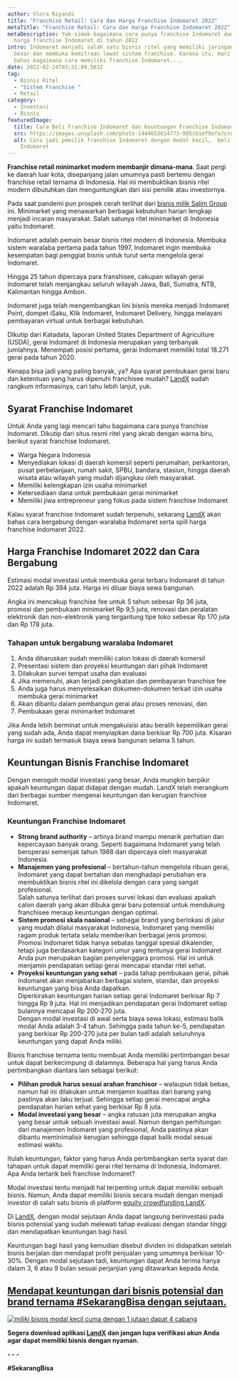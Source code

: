 ```yaml
---
author: Vlora Riyandi
title: "Franchise Retail: Cara dan Harga Franchise Indomaret 2022"
metaTitle: "Franchise Retail: Cara dan Harga Franchise Indomaret 2022"
metaDescription: Yuk simak bagaimana cara punya franchise Indomaret dan berapa
  harga franchise Indomaret di tahun 2022
intro: Indomaret menjadi salah satu bisnis ritel yang memiliki jaringan sangat
  besar dan membuka kemitraan lewat sistem franchise. Karena itu, mari kita
  bahas bagaimana cara memiliki franchise Indomaret....
date: 2022-02-24T03:31:09.561Z
tag:
  - Bisnis Ritel
  - "Sistem Franchise "
  - Retail
category:
  - Investasi
  - Bisnis
featuredImage:
  title: Cara Beli Franchise Indomaret dan Keuntungan Franchise Indomaret
  src: https://images.unsplash.com/photo-1444653614773-995cb1ef9efa?crop=entropy&cs=tinysrgb&fit=max&fm=jpg&ixid=MnwxMTc3M3wwfDF8c2VhcmNofDI1fHxmaW50ZWNofGVufDB8fHx8MTY0MDI4MTYxNQ&ixlib=rb-1.2.1&q=80&w=1080
  alt: Cara jadi pemilik franchise Indomaret dengan modal kecil,  beli franchise
    Indomaret
---
```

**Franchise retail minimarket modern membanjir dimana-mana**. Saat pergi ke daerah luar kota, disepanjang jalan umumnya pasti bertemu dengan franchise retail ternama di Indonesia. Hal ini membuktikan bisnis ritel modern dibutuhkan dan menguntungkan dari sisi pemilik atau investornya.

Pada saat pandemi pun prospek cerah terlihat dari [bisnis milik Salim Group](https://landx.id/blog/9-naga-atau-9-orang-terkaya-di-indonesia/) ini. Minimarket yang menawarkan berbagai kebutuhan harian lengkap menjadi incaran masyarakat. Salah satunya ritel minimarket di Indonesia yaitu Indomaret.

Indomaret adalah pemain besar bisnis ritel modern di Indonesia. Membuka sistem waralaba pertama pada tahun 1997, Indomaret ingin membuka kesempatan bagi penggiat bisnis untuk turut serta mengelola gerai Indomaret.

Hingga 25 tahun dipercaya para franshisee, cakupan wilayah gerai Indomaret telah menjangkau seluruh wilayah Jawa, Bali, Sumatra, NTB, Kalimantan hingga Ambon. 

Indomaret juga telah mengembangkan lini bisnis mereka menjadi Indomaret Point, dompet iSaku, Klik Indomaret, Indomaret Delivery, hingga melayani pembayaran virtual untuk berbagai kebutuhan. 

DIkutip dari Katadata, laporan United States Department of Agriculture (USDA), gerai Indomaret di Indonesia merupakan yang terbanyak jumlahnya. Menempati posisi pertama, gerai Indomaret memiliki total 18.271 gerai pada tahun 2020.

Kenapa bisa jadi yang paling banyak, ya? Apa syarat pembukaan gerai baru dan ketentuan yang harus dipenuhi franchisee mudah? [LandX](https://landx.id/) sudah rangkum informasinya, cari tahu lebih lanjut, yuk.

## Syarat Franchise Indomaret

Untuk Anda yang lagi mencari tahu bagaimana cara punya franchise Indomaret. Dikutip dari situs resmi ritel yang akrab dengan warna biru, berikut syarat franchise Indomaret.

* Warga Negara Indonesia
* Menyediakan lokasi di daerah komersil seperti perumahan, perkantoran, pusat perbelanjaan, rumah sakit, SPBU, bandara, stasiun, hingga daerah wisata atau wilayah yang mudah dijangkau oleh masyarakat.
* Memiliki kelengkapan izin usaha minimarket
* Ketersediaan dana untuk pembukaan gerai minimarket
* Memiliki jiwa entrepreneur yang fokus pada sistem franchise Indomaret

Kalau syarat franchise Indomaret sudah terpenuhi, sekarang [LandX](https://landx.id/) akan bahas cara bergabung dengan waralaba Indomaret serta spill harga franchise Indomaret 2022.

## Harga Franchise Indomaret 2022 dan Cara Bergabung

Estimasi modal investasi untuk membuka gerai terbaru Indomaret di tahun 2022 adalah Rp 394 juta. Harga ini diluar biaya sewa bangunan. 

Angka ini mencakup franchise fee untuk 5 tahun sebesar Rp 36 juta, promosi dan pembukaan minimarket Rp 9,5 juta, renovasi dan peralatan elektronik dan non-elektronik yang tergantung tipe toko sebesar Rp 170 juta dan Rp 178 juta. 

### **Tahapan untuk bergabung waralaba Indomaret**

1. Anda diharuskan sudah memiliki calon lokasi di daerah komersil
2. Presentasi sistem dan proyeksi keuntungan dari pihak Indomaret
3. Dilakukan survei tempat usaha dan evaluasi
4. Jika memenuhi, akan terjadi pengikatan dan pembayaran franchise fee
5. Anda juga harus menyelesaikan dokumen-dokumen terkait izin usaha membuka gerai minimarket
6. Akan dibantu dalam pembangun gerai atau proses renovasi, dan
7. Pembukaan gerai minimarket Indomaret

Jika Anda lebih berminat untuk mengakuisisi atau beralih kepemilikan gerai yang sudah ada, Anda dapat menyiapkan dana berkisar Rp 700 juta. Kisaran harga ini sudah termasuk biaya sewa bangunan selama 5 tahun.

## Keuntungan Bisnis Franchise Indomaret

Dengan merogoh modal investasi yang besar, Anda mungkin berpikir apakah keuntungan dapat didapat dengan mudah. LandX telah merangkum dari berbagai sumber mengenai keuntungan dan kerugian franchise Indomaret.

### **Keuntungan Franchise Indomaret** 

* **Strong brand authority** – artinya brand mampu menarik perhatian dan kepercayaan banyak orang. Seperti bagaimana Indomaret yang telah beroperasi semenjak tahun 1988 dan dipercaya oleh masyarakat Indonesia.
* **Manajemen yang profesional** – bertahun-tahun mengelola ribuan gerai, Indomaret yang dapat bertahan dan menghadapi perubahan era membuktikan bisnis ritel ini dikelola dengan cara yang sangat profesional.\
  Salah satunya terlihat dari proses survei lokasi dan evaluasi apakah calon daerah yang akan dibuka gerai baru potensial untuk mendukung franchisee meraup keuntungan dengan optimal.
* **Sistem promosi skala nasional** – sebagai brand yang berlokasi di jalur yang mudah dilalui masyarakat Indonesia, Indomaret yang memiliki ragam produk tertata selalu memberikan berbagai jenis promosi. \
  Promosi Indomaret tidak hanya sebatas tanggal spesial dikalender, tetapi juga berdasarkan kategori umur yang tentunya gerai Indomaret Anda pun merupakan bagian penyelenggara promosi. Hal ini untuk menjamin pendapatan setiap gerai mencapai standar ritel sehat.
* **Proyeksi keuntungan yang sehat** – pada tahap pembukaan gerai, pihak Indomaret akan menjabarkan berbagai sistem, standar, dan proyeksi keuntungan yang bisa Anda dapatkan.\
  Diperkirakan keuntungan harian setiap gerai Indomaret berkisar Rp 7 hingga Rp 9 juta. Hal ini menjadikan pendapatan gerai Indomaret setiap bulannya mencapai Rp 200-270 juta. \
  Dengan modal investasi di awal serta biaya sewa lokasi, estimasi balik modal Anda adalah 3-4 tahun. Sehingga pada tahun ke-5, pendapatan yang berkisar Rp 200-270 juta per bulan tadi adalah seluruhnya keuntungan yang dapat Anda miliki. 

Bisnis franchise ternama tentu membuat Anda memiliki pertimbangan besar untuk dapat berkecimpung di dalamnya. Beberapa hal yang harus Anda pertimbangkan diantara lain sebagai berikut:

* **Pilihan produk harus sesuai arahan franchisor** – walaupun tidak bebas, namun hal ini dilakukan untuk menjamin kualitas dari barang yang pastinya akan laku terjual. Sehingga setiap gerai mencapai angka pendapatan harian sehat yang berkisar Rp 8 juta.
* **Modal investasi yang besar** – angka ratusan juta merupakan angka yang besar untuk sebuah investasi awal. Namun dengan perhitungan dari manajemen Indomaret yang profesional, Anda pastinya akan dibantu meminimalisir kerugian sehingga dapat balik modal sesuai estimasi waktu.

Itulah keuntungan, faktor yang harus Anda pertimbangkan serta syarat dan tahapan untuk dapat memiliki gerai ritel ternama di Indonesia, Indomaret. Apa Anda tertarik beli franchise Indomaret? 

Modal investasi tentu menjadi hal terpenting untuk dapat memiliki sebuah bisnis. Namun, Anda dapat memiliki bisnis secara mudah dengan menjadi investor di salah satu bisnis di platform [equity crowdfunding LandX](https://landx.id/). 

Di [LandX](https://landx.id/), dengan modal sejutaan Anda dapat langsung berinvestasi pada bisnis potensial yang sudah melewati tahap evaluasi dengan standar tinggi dan mendapatkan keuntungan bagi hasil.

Keuntungan bagi hasil yang kemudian disebut dividen ini didapatkan setelah bisnis berjalan dan mendapat profit penjualan yang umumnya berkisar 10-30%. Dengan modal sejutaan tadi, keuntungan dapat Anda terima hanya dalam 3, 6 atau 9 bulan sesuai perjanjian yang ditawarkan kepada Anda.

## [Mendapat keuntungan dari bisnis potensial dan brand ternama #SekarangBisa dengan sejutaan.](https://app.landx.id/?utm_source=Content+Listing&utm_medium=Content+Blog&utm_campaign=BlogLandX&utm_id=Blog)

[![miliki bisnis modal kecil cuma dengan 1 jutaan dapat 4 cabang ](https://accountgram-production.sfo2.cdn.digitaloceanspaces.com/landx_ghost/2021/11/jadi-owner-bisnis-hanya-1-jutaan-dengan-cuan-yang-sangat-menjanjikan.png)](https://app.landx.id/?utm_source=Content+Listing&utm_medium=Content+Blog&utm_campaign=BlogLandX&utm_id=Blog)

**Segera download aplikasi [LandX](https://landx.id/) dan jangan lupa verifikasi akun Anda agar dapat memiliki bisnis dengan nyaman.**

**\- - -**

**\#SekarangBisa**
